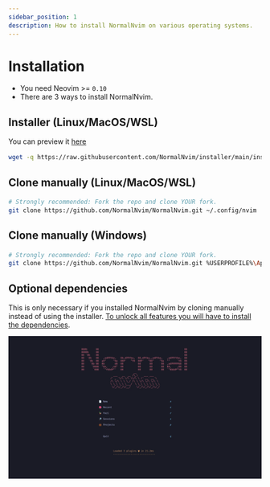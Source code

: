 ```yaml
---
sidebar_position: 1
description: How to install NormalNvim on various operating systems.
---
```


# Installation
* You need Neovim >= `0.10`
* There are 3 ways to install NormalNvim.

## Installer (Linux/MacOS/WSL)
You can preview it [here](https://github.com/NormalNvim/installer)
```sh
wget -q https://raw.githubusercontent.com/NormalNvim/installer/main/installer.sh && chmod +x installer.sh && ./installer.sh
```

## Clone manually (Linux/MacOS/WSL)
```sh
# Strongly recommended: Fork the repo and clone YOUR fork.
git clone https://github.com/NormalNvim/NormalNvim.git ~/.config/nvim
```

## Clone manually (Windows)
```sh
# Strongly recommended: Fork the repo and clone YOUR fork.
git clone https://github.com/NormalNvim/NormalNvim.git %USERPROFILE%\AppData\Local\nvim && nvim
```

## Optional dependencies
This is only necessary if you installed NormalNvim by cloning manually
instead of using the installer. [To unlock all features you will have to install the dependencies](https://github.com/NormalNvim/NormalNvim/wiki/dependencies).


![NormalNvim screenshot](/img/screenshots/installation/NormalNvim.webp)
